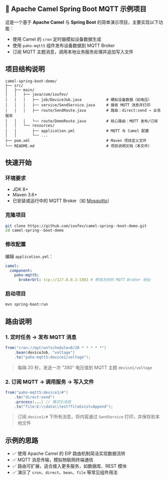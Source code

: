 ## 📘 Apache Camel Spring Boot MQTT 示例项目

这是一个基于 **Apache Camel** 与 **Spring Boot** 的简单演示项目，主要实现以下功能：

* 使用 Camel 的 `cron` 定时器模拟设备数据生成
* 使用 `paho-mqtt5` 组件发布设备数据到 MQTT Broker
* 订阅 MQTT 主题消息，调用本地业务服务处理并追加写入文件

## 项目结构说明

```
camel-spring-boot-demo/
├── src/
│   ├── main/
│   │   ├── java/com/ioufev/
│   │   │   ├── job/DeviceJob.java           # 模拟设备数据（如电压）
│   │   │   ├── service/SendService.java     # 接收 MQTT 消息并打印
│   │   │   ├── route/SendRoute.java         # 路由：direct:send → 业务服务
│   │   │   └── route/DemoRoute.java         # 核心路由：MQTT 发布/订阅
│   │   └── resources/
│   │       ├── application.yml              # MQTT 与 Camel 配置
│   │       └── ...
├── pom.xml                                  # Maven 项目定义文件
└── README.md                                # 项目说明文档（本文件）
```

## 快速开始

### 环境要求

* JDK 8+
* Maven 3.6+
* 已安装或运行中的 MQTT Broker（如 [Mosquitto](https://mosquitto.org/)）

### 克隆项目

```bash
git clone https://github.com/ioufev/camel-spring--boot-demo.git
cd camel-spring--boot-demo
```

### 修改配置

编辑 `application.yml`：

```yaml
camel:
  component:
    paho-mqtt5:
      brokerUrl: tcp://127.0.0.1:1883 # 修改为你的 MQTT Broker 地址
```

### 启动项目

```bash
mvn spring-boot:run
```

## 路由说明

### 1. 定时任务 → 发布 MQTT 消息

```java
from("cron://myCron?schedule=0/20 * * * * *")
    .bean(deviceJob, "voltage")
    .to("paho-mqtt5:device1/voltage");
```

> 每隔 20 秒，发送一次 "380" 电压值到 MQTT 主题 `device1/voltage`

### 2. 订阅 MQTT → 调用服务 → 写入文件

```java
from("paho-mqtt5:device1/#")
    .to("direct:send")
    .process(...) // 格式化消息
    .to("file:E:\\data\\test?fileExist=Append");
```

> 订阅 `device1/#` 下所有消息，将内容通过 `SendService` 打印，并保存到本地文件


## 示例的思路

* ✅ 使用 Apache Camel 的 EIP 路由机制简洁实现数据流转
* ✅ MQTT 消息传输，模拟物联网终端通信
* ✅ 路由可扩展，适合接入更多服务，如数据库、REST 模块
* ✅ 演示了 `cron`、`direct`、`bean`、`file` 等常见组件用法


